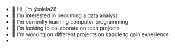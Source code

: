 - 👋 Hi, I’m @olela28
- 👀 I’m interested in becoming a data analyst
- 🌱 I’m currently learning computer programming
- 💞️ I’m looking to collaborate on tech projects
- 👀 I'm working on different projects on kaggle to gain experience
- 

<!---
olela28/olela28 is a ✨ special ✨ repository because its `README.md` (this file) appears on your GitHub profile.
You can click the Preview link to take a look at your changes.
--->
